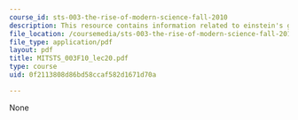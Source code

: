 ```yaml
---
course_id: sts-003-the-rise-of-modern-science-fall-2010
description: This resource contains information related to einstein's gravity.
file_location: /coursemedia/sts-003-the-rise-of-modern-science-fall-2010/0f2113808d86bd58ccaf582d1671d70a_MITSTS_003F10_lec20.pdf
file_type: application/pdf
layout: pdf
title: MITSTS_003F10_lec20.pdf
type: course
uid: 0f2113808d86bd58ccaf582d1671d70a

---
```

None
